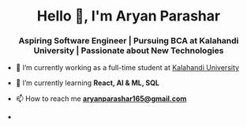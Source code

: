 <h1 align="center">Hello 👋, I'm Aryan Parashar</h1>
<h3 align="center">Aspiring Software Engineer | Pursuing BCA at Kalahandi University | Passionate about New Technologies</h3>

- 🔭 I’m currently working as a full-time student at [Kalahandi University](https://kalahandiuniversity.ac.in/index/)

- 🌱 I’m currently learning **React, AI & ML, SQL**

- 📫 How to reach me **aryanparashar165@gmail.com**
- 
